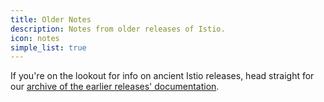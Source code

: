 ```yaml
---
title: Older Notes
description: Notes from older releases of Istio.
icon: notes
simple_list: true
---
```


If you're on the lookout for info on ancient Istio releases, head straight for
our [archive of the earlier releases' documentation](https://archive.istio.io/).
